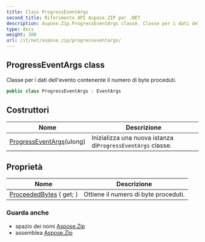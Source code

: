 ```yaml
---
title: Class ProgressEventArgs
second_title: Riferimento API Aspose.ZIP per .NET
description: Aspose.Zip.ProgressEventArgs classe. Classe per i dati dellevento contenente il numero di byte proceduti.
type: docs
weight: 300
url: /it/net/aspose.zip/progresseventargs/
---
```

## ProgressEventArgs class

Classe per i dati dell'evento contenente il numero di byte proceduti.

```csharp
public class ProgressEventArgs : EventArgs
```

## Costruttori

| Nome | Descrizione |
| --- | --- |
| [ProgressEventArgs](progresseventargs/)(ulong) | Inizializza una nuova istanza di`ProgressEventArgs` classe. |

## Proprietà

| Nome | Descrizione |
| --- | --- |
| [ProceededBytes](../../aspose.zip/progresseventargs/proceededbytes/) { get; } | Ottiene il numero di byte proceduti. |

### Guarda anche

* spazio dei nomi [Aspose.Zip](../../aspose.zip/)
* assemblea [Aspose.Zip](../../)


